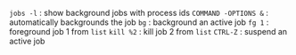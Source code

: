 `jobs -l` : show background jobs with process ids
`COMMAND -OPTIONS &` : automatically backgrounds the job
`bg` : background an active job
`fg 1` : foreground job 1 from `list`
`kill %2` : kill job 2 from `list`
`CTRL-Z` : suspend an active job